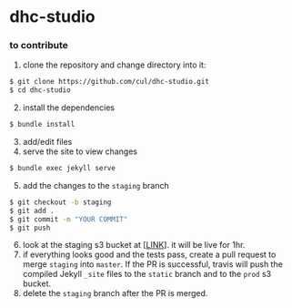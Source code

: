 # dhc-studio

### to contribute

1. clone the repository and change directory into it:
```sh
$ git clone https://github.com/cul/dhc-studio.git
$ cd dhc-studio
```
2. install the dependencies
```sh
$ bundle install
```
3. add/edit files
4. serve the site to view changes
```sh
$ bundle exec jekyll serve
```
5. add the changes to the `staging` branch
```sh
$ git checkout -b staging
$ git add .
$ git commit -m "YOUR COMMIT"
$ git push
```
6. look at the staging s3 bucket at [[LINK]()]. it will be live for 1hr.
7. if everything looks good and the tests pass, create a pull request to merge `staging` into `master`. If the PR is successful, travis will push the compiled Jekyll `_site` files to the `static` branch and to the `prod` s3 bucket.
8. delete the `staging` branch after the PR is merged.
